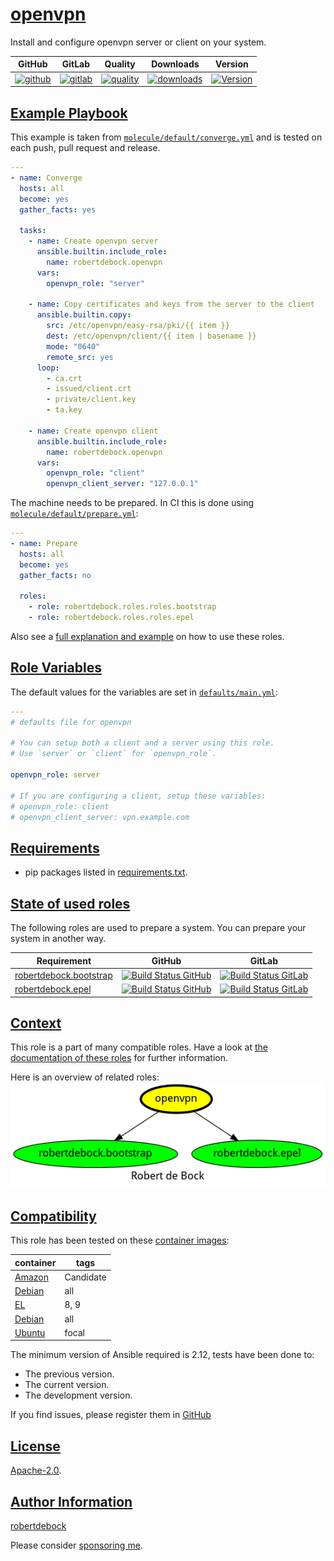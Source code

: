 # [openvpn](#openvpn)

Install and configure openvpn server or client on your system.

|GitHub|GitLab|Quality|Downloads|Version|
|------|------|-------|---------|-------|
|[![github](https://github.com/robertdebock/ansible-role-openvpn/workflows/Ansible%20Molecule/badge.svg)](https://github.com/robertdebock/ansible-role-openvpn/actions)|[![gitlab](https://gitlab.com/robertdebock-iac/ansible-role-openvpn/badges/master/pipeline.svg)](https://gitlab.com/robertdebock-iac/ansible-role-openvpn)|[![quality](https://img.shields.io/ansible/quality/37845)](https://galaxy.ansible.com/robertdebock/openvpn)|[![downloads](https://img.shields.io/ansible/role/d/37845)](https://galaxy.ansible.com/robertdebock/openvpn)|[![Version](https://img.shields.io/github/release/robertdebock/ansible-role-openvpn.svg)](https://github.com/robertdebock/ansible-role-openvpn/releases/)|

## [Example Playbook](#example-playbook)

This example is taken from [`molecule/default/converge.yml`](https://github.com/robertdebock/ansible-role-openvpn/blob/master/molecule/default/converge.yml) and is tested on each push, pull request and release.

```yaml
---
- name: Converge
  hosts: all
  become: yes
  gather_facts: yes

  tasks:
    - name: Create openvpn server
      ansible.builtin.include_role:
        name: robertdebock.openvpn
      vars:
        openvpn_role: "server"

    - name: Copy certificates and keys from the server to the client
      ansible.builtin.copy:
        src: /etc/openvpn/easy-rsa/pki/{{ item }}
        dest: /etc/openvpn/client/{{ item | basename }}
        mode: "0640"
        remote_src: yes
      loop:
        - ca.crt
        - issued/client.crt
        - private/client.key
        - ta.key

    - name: Create openvpn client
      ansible.builtin.include_role:
        name: robertdebock.openvpn
      vars:
        openvpn_role: "client"
        openvpn_client_server: "127.0.0.1"
```

The machine needs to be prepared. In CI this is done using [`molecule/default/prepare.yml`](https://github.com/robertdebock/ansible-role-openvpn/blob/master/molecule/default/prepare.yml):

```yaml
---
- name: Prepare
  hosts: all
  become: yes
  gather_facts: no

  roles:
    - role: robertdebock.roles.roles.bootstrap
    - role: robertdebock.roles.roles.epel
```

Also see a [full explanation and example](https://robertdebock.nl/how-to-use-these-roles.html) on how to use these roles.

## [Role Variables](#role-variables)

The default values for the variables are set in [`defaults/main.yml`](https://github.com/robertdebock/ansible-role-openvpn/blob/master/defaults/main.yml):

```yaml
---
# defaults file for openvpn

# You can setup both a client and a server using this role.
# Use `server` or `client` for `openvpn_role`.

openvpn_role: server

# If you are configuring a client, setup these variables:
# openvpn_role: client
# openvpn_client_server: vpn.example.com
```

## [Requirements](#requirements)

- pip packages listed in [requirements.txt](https://github.com/robertdebock/ansible-role-openvpn/blob/master/requirements.txt).

## [State of used roles](#state-of-used-roles)

The following roles are used to prepare a system. You can prepare your system in another way.

| Requirement | GitHub | GitLab |
|-------------|--------|--------|
|[robertdebock.bootstrap](https://galaxy.ansible.com/robertdebock/bootstrap)|[![Build Status GitHub](https://github.com/robertdebock/ansible-role-bootstrap/workflows/Ansible%20Molecule/badge.svg)](https://github.com/robertdebock/ansible-role-bootstrap/actions)|[![Build Status GitLab](https://gitlab.com/robertdebock-iac/ansible-role-bootstrap/badges/master/pipeline.svg)](https://gitlab.com/robertdebock-iac/ansible-role-bootstrap)|
|[robertdebock.epel](https://galaxy.ansible.com/robertdebock/epel)|[![Build Status GitHub](https://github.com/robertdebock/ansible-role-epel/workflows/Ansible%20Molecule/badge.svg)](https://github.com/robertdebock/ansible-role-epel/actions)|[![Build Status GitLab](https://gitlab.com/robertdebock-iac/ansible-role-epel/badges/master/pipeline.svg)](https://gitlab.com/robertdebock-iac/ansible-role-epel)|

## [Context](#context)

This role is a part of many compatible roles. Have a look at [the documentation of these roles](https://robertdebock.nl/) for further information.

Here is an overview of related roles:
![dependencies](https://raw.githubusercontent.com/robertdebock/ansible-role-openvpn/png/requirements.png "Dependencies")

## [Compatibility](#compatibility)

This role has been tested on these [container images](https://hub.docker.com/u/robertdebock):

|container|tags|
|---------|----|
|[Amazon](https://hub.docker.com/repository/docker/robertdebock/amazonlinux/general)|Candidate|
|[Debian](https://hub.docker.com/repository/docker/robertdebock/debian/general)|all|
|[EL](https://hub.docker.com/repository/docker/robertdebock/enterpriselinux/general)|8, 9|
|[Debian](https://hub.docker.com/repository/docker/robertdebock/debian/general)|all|
|[Ubuntu](https://hub.docker.com/repository/docker/robertdebock/ubuntu/general)|focal|

The minimum version of Ansible required is 2.12, tests have been done to:

- The previous version.
- The current version.
- The development version.

If you find issues, please register them in [GitHub](https://github.com/robertdebock/ansible-role-openvpn/issues)

## [License](#license)

[Apache-2.0](https://github.com/robertdebock/ansible-role-openvpn/blob/master/LICENSE).

## [Author Information](#author-information)

[robertdebock](https://robertdebock.nl/)

Please consider [sponsoring me](https://github.com/sponsors/robertdebock).

